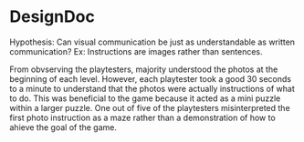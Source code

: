 # DesignDoc 

Hypothesis: Can visual communication be just as understandable as written communication? Ex: Instructions are images rather than sentences. 
 
From obvserving the playtesters, majority understood the photos at the beginning of each level. However, each playtester took a good 30 seconds to a minute to understand that the photos were actually instructions of what to do. This was beneficial to the game because it acted as a mini puzzle within a larger puzzle. One out of five of the playtesters misinterpreted the first photo instruction as a maze rather than a demonstration of how to ahieve the goal of the game. 
